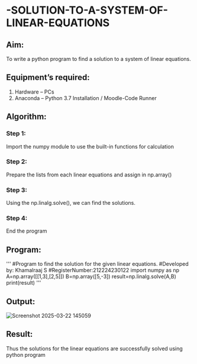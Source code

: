 # -SOLUTION-TO-A-SYSTEM-OF-LINEAR-EQUATIONS
## Aim:
To write a python program to find a solution to a system of linear equations.
## Equipment’s required:
1. 	Hardware – PCs
2. 	Anaconda – Python 3.7 Installation / Moodle-Code Runner
## Algorithm:
### Step 1: 
Import the numpy module to use the built-in functions for calculation
### Step 2: 
Prepare the lists from each linear equations and assign in np.array()
### Step 3: 
Using the np.linalg.solve(), we can find the solutions.
### Step 4: 
End the program
## Program:
'''
#Program to find the solution for the given linear equations.
#Developed by: Khamalraaj S
#RegisterNumber:212224230122
import numpy as np
A=np.array([[1,3],[2,5]])
B=np.array([5,-3])
result=np.linalg.solve(A,B)
print(result)
'''
## Output:
![Screenshot 2025-03-22 145059](https://github.com/user-attachments/assets/4377efcb-51ce-4578-8e74-3bc358f55a71)

## Result: 
Thus the solutions for the linear equations are successfully solved using python program


